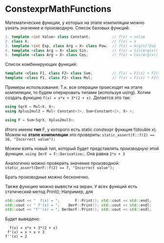 # ConstexprMathFunctions
Математические функции, у которых на этапе компиляции можно узнать значение и производную.
Список базовых функций:
```cpp
1. template <int Value> class Constant;          // f(x) = value
2. class X;                                      // f(x) = x
3. template <int Exp, class Arg = X> class Pow;  // f(x) = Arg(x)^Exp
4. template <class Arg = X> class Sin;           // f(x) = Sin(Arg(x))
5. template <class Arg = X> class Cos;           // f(x) = Cos(Arg(x))
```

Список комбинирующих функций:
```cpp
template <class F1, class F2> class Sum;         // f(x) = F1(x) + F2(x)
template <class F1, class F2> class Mul;         // f(x) = F1(x) * F2(x)
```

Примеры использования:
Т.к. все операции происходят на этапе компиляции, то будем оперировать типами (используя using).
Хотим создать функцию `f(x) = x*x + 3*(2 + x)`. Делается это так:
```cpp
using SqrX = Mul<X, X>;
using Xplus2mul3 = Mul< Constant<3>, Sum<Constant<2>, X> >;

using F = Sum<SqrX, Xplus2mul3>;
```

Итого имеем **тип** F, у которого есть static constexpr функция f(double x). 
Можем на **этапе компиляции** это проверить: `static_assert(F::f(2) == 16, "Incorrect value");`

Можем взять новый тип, который будет представлять *производную* этой функции.
`using DerF = F::Derivative;`. Она равна `2*x + 3`

Аналогично можно проверить значение производной: `static_assert(DerF::f(2) == 7, "Incorrect value");`

Брать производные можно бесконечно.

Также функцию можно вывести на экран. У всех функций есть статический метод Print();
Например, для
```cpp
std::cout << "  f(x) = ";       F::Print(); std::cout << std::endl;
std::cout << " f'(x) = ";    DerF::Print(); std::cout << std::endl;
std::cout << "f''(x) = "; DerDerF::Print(); std::cout << std::endl;
```

Будет выведено:
```
  f(x) = x*x + 3*(2 + x)
 f'(x) = x + x + 3
f''(x) = 2
```
